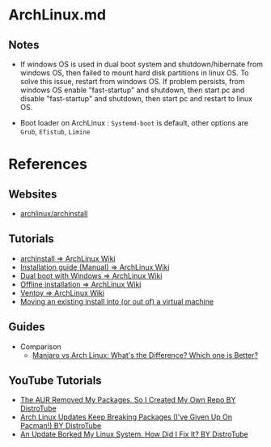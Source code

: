 # ArchLinux.md

## Notes

* If windows OS is used in dual boot system and shutdown/hibernate from windows OS, then failed to mount hard disk partitions in linux OS. To solve this issue, restart from windows OS. If problem persists, from windows OS enable "fast-startup" and shutdown, then start pc and disable "fast-startup" and shutdown, then start pc and restart to linux OS.

* Boot loader on ArchLinux : `Systemd-boot` is default, other options are `Grub`, `Efistub`, `Limine`

# References

## Websites

* [archlinux/archinstall](https://github.com/archlinux/archinstall)

## Tutorials

* [archinstall => ArchLinux Wiki](https://wiki.archlinux.org/title/Archinstall)
* [Installation guide (Manual) => ArchLinux Wiki](https://wiki.archlinux.org/title/Installation_guide)
* [Dual boot with Windows => ArchLinux Wiki](https://wiki.archlinux.org/title/Dual_boot_with_Windows)
* [Offline installation => ArchLinux Wiki](https://wiki.archlinux.org/title/Offline_installation)
* [Ventoy => ArchLinux Wiki](https://wiki.archlinux.org/title/Ventoy)
* [Moving an existing install into (or out of) a virtual machine](https://wiki.archlinux.org/title/Moving_an_existing_install_into_(or_out_of)_a_virtual_machine)

## Guides

* Comparison
  * [Manjaro vs Arch Linux: What's the Difference? Which one is Better?](https://itsfoss.com/manjaro-vs-arch-linux/)

## YouTube Tutorials

* [The AUR Removed My Packages, So I Created My Own Repo BY DistroTube](https://www.youtube.com/watch?v=CYqd2AHXosk)
* [Arch Linux Updates Keep Breaking Packages (I've Given Up On Pacman!) BY DistroTube](https://www.youtube.com/watch?v=tgbpNuOfFQM)
* [An Update Borked My Linux System. How Did I Fix It? BY DistroTube](https://www.youtube.com/watch?v=tTS2KVCJ-MQ)
